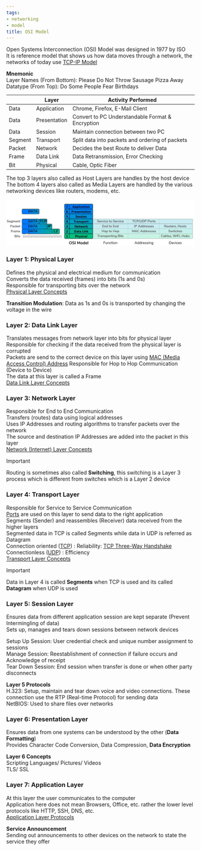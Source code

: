 ```yaml
---
tags:
- networking
- model
title: OSI Model
---
```


Open Systems Interconnection (OSI) Model was designed in 1977 by ISO  
It is reference model that shows us how data moves through a network, the networks of today use [TCP-IP Model](tcp-ip-model.md)

**Mnemonic**  
Layer Names (From Bottom): Please Do Not Throw Sausage Pizza Away  
Datatype (From Top): Do Some People Fear Birthdays

|         | Layer        | Activity Performed                               |
| ------- | ------------ | ------------------------------------------------ |
| Data    | Application  | Chrome, Firefox, E-Mail Client                   |
| Data    | Presentation | Convert to PC Understandable Format & Encryption |
| Data    | Session      | Maintain connection between two PC               |
| Segment | Transport    | Split data into packets and ordering of packets  |
| Packet  | Network      | Decides the best Route to deliver Data           |
| Frame   | Data Link    | Data Retransmission, Error Checking              |
| Bit     | Physical     | Cable, Optic Fiber                               |

The top 3 layers also called as Host Layers are handles by the host device  
The bottom 4 layers also called as Media Layers are handled by the various networking devices like routers, modems, etc.

![OSI Model](../images/osi-model.png)

### Layer 1: Physical Layer

Defines the physical and electrical medium for communication  
Converts the data received (frames) into bits (1s and 0s)  
Responsible for transporting bits over the network  
[Physical Layer Concepts](../layer-wise-concepts/physical-layer-concepts/physical-layer-concepts.md)

**Transition Modulation**: Data as 1s and 0s is transported by changing the voltage in the wire

### Layer 2: Data Link Layer

Translates messages from network layer into bits for physical layer  
Responsible for checking if the data received from the physical layer is corrupted  
Packets are send to the correct device on this layer using [MAC (Media Access Control) Address](../layer-wise-concepts/data-link-layer-concepts/mac-media-access-control-address.md)
Responsible for Hop to Hop Communication (Device to Device)  
The data at this layer is called a Frame  
[Data Link Layer Concepts](../layer-wise-concepts/data-link-layer-concepts/data-link-layer-concepts.md)

### Layer 3: Network Layer

Responsible for End to End Communication  
Transfers (routes) data using logical addresses  
Uses IP Addresses and routing algorithms to transfer packets over the network  
The source and destination IP Addresses are added into the packet in this layer  
[Network (Internet) Layer Concepts](../layer-wise-concepts/network-layer-concepts/network-internet-layer-concepts.md)

> [!IMPORTANT]  
> Routing is sometimes also called **Switching**, this switching is a Layer 3 process  which is different from switches which is a Layer 2 device


### Layer 4: Transport Layer

Responsible for Service to Service Communication  
[Ports](../layer-wise-concepts/transport-layer-concepts/network-ports.md) are used on this layer to send data to the right application  
Segments (Sender) and reassembles (Receiver) data received from the higher layers  
Segmented data in TCP is called Segments while data in UDP is referred as Datagram  
Connection oriented ([TCP](../layer-wise-concepts/transport-layer-concepts/tcp-transmission-control-protocol.md)) : Reliability: [TCP Three-Way Handshake](../layer-wise-concepts/transport-layer-concepts/tcp-three-way-handshake.md)  
Connectionless ([UDP](../layer-wise-concepts/transport-layer-concepts/udp-user-datagram-protocol.md)) : Efficiency  
[Transport Layer Concepts](../layer-wise-concepts/transport-layer-concepts/transport-layer-concepts.md)

> [!IMPORTANT]
> Data in Layer 4 is called **Segments** when TCP is used and its called **Datagram** when UDP is used

### Layer 5: Session Layer

Ensures data from different application session are kept separate (Prevent Intermingling of data)  
Sets up, manages and tears down sessions between network devices  

Setup Up Session: User credential check and unique number assignment to sessions    
Manage Session: Reestablishment of connection if failure occurs and Acknowledge of receipt  
Tear Down Session: End session when transfer is done or when other party disconnects

**Layer 5 Protocols**  
H.323: Setup, maintain and tear down voice and video connections. These connection use the RTP (Real-time Protocol) for sending data  
NetBIOS: Used to share files over networks

### Layer 6: Presentation Layer

Ensures data from one systems can be understood by the other (**Data Formatting**)  
Provides Character Code Conversion, Data Compression, **Data Encryption**

**Layer 6 Concepts**  
Scripting Languages/ Pictures/ Videos  
TLS/ SSL

### Layer 7: Application Layer

At this layer the user communicates to the computer  
Application here does not mean Browsers, Office, etc. rather the lower level protocols like HTTP, SSH, DNS, etc.  
[Application Layer Protocols](../network-protocols/network-protocols.md)

**Service Announcement**  
Sending out announcements to other devices on the network to state the service they offer
